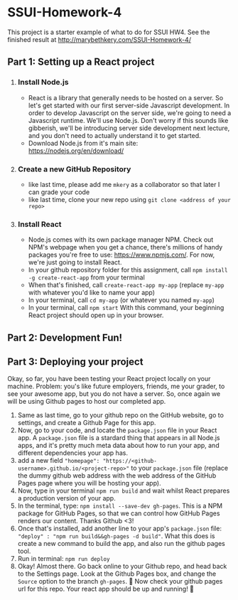 # SSUI-Homework-4
This project is a starter example of what to do for SSUI HW4. See the finished result at http://marybethkery.com/SSUI-Homework-4/

## Part 1: Setting up a React project
1. ### Install Node.js
    * React is a library that generally needs to be hosted on a server. So let's get started with our first server-side Javascript development. In order to develop Javascript on the server side, we're going to need a Javascript runtime. We'll use Node.js. Don't worry if this sounds like gibberish, we'll be introducing server side development next lecture, and you don't need to actually understand it to get started.
    * Download Node.js from it's main site: https://nodejs.org/en/download/
2. ### Create a new GitHub Repository
    * like last time, please add me `mkery` as a collaborator so that later I can grade your code
    * like last time, clone your new repo using `git clone <address of your repo>`
3. ### Install React
    * Node.js comes with its own package manager NPM. Check out NPM's webpage when you get a chance, there's millions of handy packages you're free to use: https://www.npmjs.com/. For now, we're just going to install React.
    * In your github repository folder for this assignment, call `npm install -g create-react-app` from your terminal
    * When that's finished, call `create-react-app my-app` (replace `my-app` with whatever you'd like to name your app)
    * In your terminal, call `cd my-app` (or whatever you named `my-app`)
    * In your terminal, call `npm start` With this command, your beginning React project should open up in your browser.
 
## Part 2: Development Fun!

## Part 3: Deploying your project
Okay, so far, you have been testing your React project locally on your machine. Problem: you's like future employers, friends, me your grader, to see your awesome app, but you do not have a server. So, once again we will be using Github pages to host our completed app.
1. Same as last time, go to your github repo on the GitHub website, go to settings, and create a Github Page for this app.
2. Now, go to your code, and locate the `package.json` file in your React app. A `package.json` file is a stardard thing that appears in all Node.js apps, and it's pretty much meta data about how to run your app, and different dependencies your app has.
3. add a new field `"homepage": "https://<github-username>.github.io/<project-repo>"` to your `package.json` file (replace the dummy github web address with the web address of the GitHub Pages page where you will be hosting your app).
4. Now, type in your terminal `npm run build` and wait whilst React prepares a production version of your app.
5. In the terminal, type: `npm install --save-dev gh-pages`. This is a NPM package for GitHub Pages, so that we can control how GitHub Pages renders our content. Thanks Github <3!
6. Once that's installed, add another line to your app's `package.json` file: `"deploy" : "npm run build&&gh-pages -d build"`. What this does is create a new command to build the app, and also run the github pages tool.
7. Run in terminal: `npm run deploy`
8. Okay! Almost there. Go back online to your Github repo, and head back to the Settings page. Look at the Github Pages box, and change the `Source` option to the branch `gh-pages`.
:tada: Now check your github pages url for this repo. Your react app should be up and running! :tada:
   
